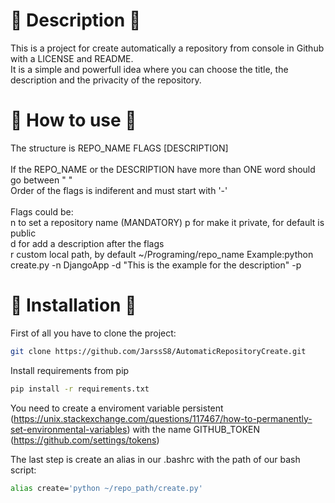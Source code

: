 # 📕 Description 📕
This is a project for create automatically a repository from console in Github with a LICENSE and README.<br/>
It is a simple and powerfull idea where you can choose the title, the description and the privacity of the repository.<br/>

# 📖 How to use 📖
The structure is REPO_NAME FLAGS [DESCRIPTION]<br/><br/>
If the REPO_NAME or the DESCRIPTION have more than ONE word should go between " "<br/>
Order of the flags is indiferent and must start with '-'<br/><br/>
Flags could be:<br/>
    n to set a repository name (MANDATORY)
    p for make it private, for default is public<br/>
    d for add a description after the flags<br/>
    r custom local path, by default ~/Programing/repo_name
Example:python create.py -n DjangoApp -d "This is the example for the description" -p<br/>

# 📂 Installation 📂

First of all you have to clone the project:<br/>
```bash
git clone https://github.com/JarssS8/AutomaticRepositoryCreate.git
```

Install requirements from pip
```bash
pip install -r requirements.txt
```

You need to create a enviroment variable persistent (https://unix.stackexchange.com/questions/117467/how-to-permanently-set-environmental-variables) with the name GITHUB_TOKEN (https://github.com/settings/tokens)

The last step is create an alias in our .bashrc with the path of our bash script:<br/>
```bash
alias create='python ~/repo_path/create.py'
```

